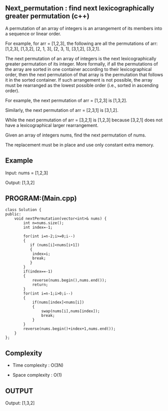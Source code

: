 ## Next_permutation : find next lexicographically greater permutation (c++)

A permutation of an array of integers is an arrangement of its members into a sequence or linear order.

For example, for arr = [1,2,3], the following are all the permutations of arr: [1,2,3], [1,3,2], [2, 1, 3], [2, 3, 1], [3,1,2], [3,2,1].

The next permutation of an array of integers is the next lexicographically greater permutation of its integer. More formally, if all the permutations of the array are sorted in one container according to their lexicographical order, then the next permutation of that array is the permutation that follows it in the sorted container. If such arrangement is not possible, the array must be rearranged as the lowest possible order (i.e., sorted in ascending order).

For example, the next permutation of arr = [1,2,3] is [1,3,2].

Similarly, the next permutation of arr = [2,3,1] is [3,1,2].

While the next permutation of arr = [3,2,1] is [1,2,3] because [3,2,1] does not have a lexicographical larger rearrangement.

Given an array of integers nums, find the next permutation of nums.

The replacement must be in place and use only constant extra memory.
## Example
Input: nums = [1,2,3]

Output: [1,3,2]
## PROGRAM:(Main.cpp)
```
class Solution {
public:
    void nextPermutation(vector<int>& nums) {
        int n=nums.size();
        int index=-1;

        for(int i=n-2;i>=0;i--)
        {
           if (nums[i]<nums[i+1])
           {
            index=i;
            break;
           }
        }
        if(index==-1) 
        {
            reverse(nums.begin(),nums.end());
            return;
        }
        for(int i=n-1;i>0;i--)
        {
            if(nums[index]<nums[i])
            {
                swap(nums[i],nums[index]);
                break;
            }
        }
        reverse(nums.begin()+index+1,nums.end());
    }
};
```
## Complexity
- Time complexity : O(3N)

- Space complexity : O(1)

## OUTPUT
Output:  [1,3,2]
